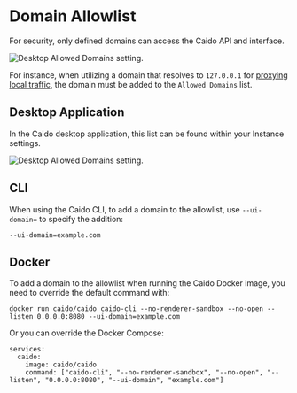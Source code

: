 # Domain Allowlist

For security, only defined domains can access the Caido API and interface.

<img alt="Desktop Allowed Domains setting." src="/_images/unallowed_domain.png" center/>

For instance, when utilizing a domain that resolves to `127.0.0.1` for [proxying local traffic](/guides/proxy_local.md), the domain must be added to the `Allowed Domains` list.

## Desktop Application

In the Caido desktop application, this list can be found within your Instance settings.

<img alt="Desktop Allowed Domains setting." src="/_images/instance_settings_allowed_domains.png" center/>

## CLI

When using the Caido CLI, to add a domain to the allowlist, use `--ui-domain=` to specify the addition:

```
--ui-domain=example.com
```

## Docker

To add a domain to the allowlist when running the Caido Docker image, you need to override the default command with:

```
docker run caido/caido caido-cli --no-renderer-sandbox --no-open --listen 0.0.0.0:8080 --ui-domain=example.com
```

Or you can override the Docker Compose:

```
services:
  caido:
    image: caido/caido
    command: ["caido-cli", "--no-renderer-sandbox", "--no-open", "--listen", "0.0.0.0:8080", "--ui-domain", "example.com"]
```
